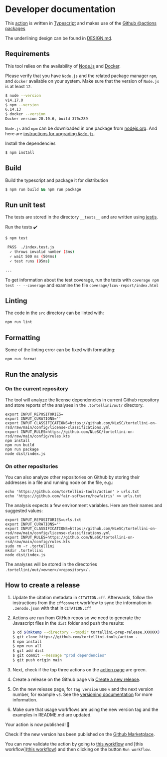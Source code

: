 # Developer documentation

This [action](https://docs.github.com/en/actions/creating-actions/creating-a-javascript-action) is written in
[Typescript](https://www.typescriptlang.org)
and makes use of the
[Github @actions packages](https://github.com/actions/toolkit/blob/master/README.md#packages)

The underlining design can be found in [DESIGN.md](DESIGN.md).

## Requirements

This tool relies on the availability of [Node.js](https://nodejs.org/) and
[Docker](https://docs.docker.com/get-docker/).

Please verify that you have `Node.js` and the related package manager `npm`, and `docker` available on your
system. Make sure that the version of `Node.js` is at least `12`.

```bash
$ node --version
v14.17.0
$ npm --version
6.14.13
$ docker --version
Docker version 20.10.6, build 370c289
```

`Node.js` and `npm` can be downloaded in one package from [nodejs.org](https://nodejs.org/en/). And here are
[instructions for upgrading `Node.js`](https://phoenixnap.com/kb/update-node-js-version#ftoc-heading-3).

Install the dependencies

```bash
$ npm install
```

## Build

Build the typescript and package it for distribution

```bash
$ npm run build && npm run package
```

## Run unit test

The tests are stored in the directory `__tests__` and are written using
[jestjs](https://jestjs.io/).

Run the tests :heavy_check_mark:

```bash
$ npm test

 PASS  ./index.test.js
  ✓ throws invalid number (3ms)
  ✓ wait 500 ms (504ms)
  ✓ test runs (95ms)

...
```

To get information about the test coverage, run the tests with
`coverage npm test -- --coverage` and
examine the file `coverage/lcov-report/index.html`

## Linting

The code in the `src` directory can be linted with:

```bash
npm run lint
```

## Formatting

Some of the linting error can be fixed with formatting:

```bash
npm run format
```

## Run the analysis

### On the current repository

The tool will analyze the license dependencies in current Github
repository and store reports of the analyses in the `.tortellini/out/`
directory.

```shell
export INPUT_REPOSITORIES=
export INPUT_CURATIONS=''
export INPUT_CLASSIFICATIONS=https://github.com/NLeSC/tortellini-on-rsd/raw/main/config/license-classifications.yml
export INPUT_RULES=https://github.com/NLeSC/tortellini-on-rsd/raw/main/config/rules.kts
npm install
npm run build
npm run package
node dist/index.js
```

### On other repositories

You can also analyze other repositories on Github by storing their addresses in
a file and running node on the file, e.g.:

```shell
echo 'https://github.com/tortellini-tools/action' > urls.txt
echo 'https://github.com/fair-software/howfairis' >> urls.txt
```

The analysis expects a few environment variables. Here are their names and suggested values:

```
export INPUT_REPOSITORIES=urls.txt
export INPUT_CURATIONS=''
export INPUT_CLASSIFICATIONS=https://github.com/NLeSC/tortellini-on-rsd/raw/main/config/license-classifications.yml
export INPUT_RULES=https://github.com/NLeSC/tortellini-on-rsd/raw/main/config/rules.kts
sudo rm -r .tortellini
mkdir .tortellini
node dist/index.js
```

The analyses will be stored in the directories
`.tortellini/out/<owner>/<repository>/` .

## How to create a release

1. Update the citation metadata in `CITATION.cff`. Afterwards, follow the instructions from the `cffconvert` workfow to sync the information in `.zenodo.json` with that in `CITATION.cff`
1. Actions are run from GitHub repos so we need to generate the Javascript files in the `dist` folder and push the results:

    ```bash
    $ cd $(mktemp --directory --tmpdir tortellini-prep-release.XXXXXX)
    $ git clone https://github.com/tortellini-tools/action .
    $ npm install
    $ npm run all
    $ git add dist
    $ git commit --message "prod dependencies"
    $ git push origin main
    ```

1. Next, check if the top three actions on the [action page](https://github.com/tortellini-tools/action/actions?query=branch%3Amain+workflow%3Atortellini+event%3Apush) are green.
1. Create a release on the Github page via
   [Create a new release](https://github.com/tortellini-tools/action/releases/new).
1. On the new release page, for `Tag version` use `v` and the next version number, for example `v3`.
   See the [versioning documentation](https://github.com/actions/toolkit/blob/master/docs/action-versioning.md)
   for more information.
1. Make sure that usage workflows are using the new version tag and the examples in README.md are updated.

Your action is now published! :rocket:

Check if the new version has been published on the [Github Marketplace](https://github.com/marketplace/actions/tortellini-action).

You can now validate the action by going to
[this workflow](https://github.com/tortellini-tools/action/actions/workflows/usage-current-repository.yml) and [this workflow]([this workflow](https://github.com/tortellini-tools/action/actions/workflows/usage-multiple-repositories.yml))
and then clicking on the button `Run workflow`.
